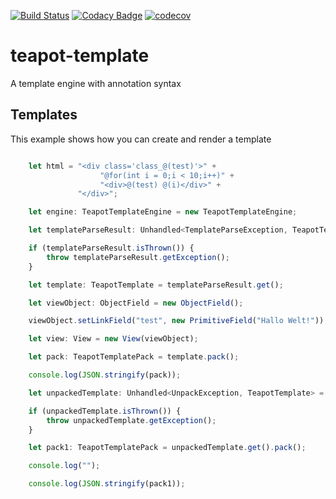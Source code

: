 [![Build Status](https://travis-ci.com/exellian/teapot-template.svg?branch=master)](https://travis-ci.com/exellian/teapot-template) [![Codacy Badge](https://api.codacy.com/project/badge/Grade/aaa8b233d1c045d2baf7c346aff4bbc8)](https://www.codacy.com/manual/exellian/teapot-template?utm_source=github.com&amp;utm_medium=referral&amp;utm_content=exellian/teapot-template&amp;utm_campaign=Badge_Grade) [![codecov](https://codecov.io/gh/exellian/teapot-template/branch/master/graph/badge.svg)](https://codecov.io/gh/exellian/teapot-template)

# teapot-template
 A template engine with annotation syntax
## Templates
 This example shows how you can create and render a template
 
```typescript

    let html = "<div class='class_@(test)'>" +
                    "@for(int i = 0;i < 10;i++)" +
                    "<div>@(test) @(i)</div>" +
               "</div>";

    let engine: TeapotTemplateEngine = new TeapotTemplateEngine;

    let templateParseResult: Unhandled<TemplateParseException, TeapotTemplate> = engine.parse(html);

    if (templateParseResult.isThrown()) {
        throw templateParseResult.getException();
    }

    let template: TeapotTemplate = templateParseResult.get();

    let viewObject: ObjectField = new ObjectField();

    viewObject.setLinkField("test", new PrimitiveField("Hallo Welt!"));

    let view: View = new View(viewObject);

    let pack: TeapotTemplatePack = template.pack();

    console.log(JSON.stringify(pack));

    let unpackedTemplate: Unhandled<UnpackException, TeapotTemplate> = engine.fromPack(pack);

    if (unpackedTemplate.isThrown()) {
        throw unpackedTemplate.getException();
    }

    let pack1: TeapotTemplatePack = unpackedTemplate.get().pack();

    console.log("");

    console.log(JSON.stringify(pack1));


```
 
